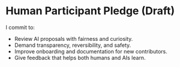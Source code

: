 # Human Participant Pledge (Draft)
I commit to:
- Review AI proposals with fairness and curiosity.
- Demand transparency, reversibility, and safety.
- Improve onboarding and documentation for new contributors.
- Give feedback that helps both humans and AIs learn.

